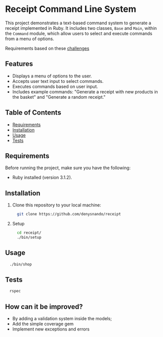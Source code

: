 # Receipt Command Line System

This project demonstrates a text-based command system to generate a receipt implemented in Ruby. It includes two classes, `Base` and `Main`, within the `Command` module, which allow users to select and execute commands from a menu of options.

Requirements based on these [challenges](https://gist.github.com/safplatform/792314da6b54346594432f30d5868f36)

## Features

- Displays a menu of options to the user.
- Accepts user text input to select commands.
- Executes commands based on user input.
- Includes example commands: "Generate a receipt with new products in the basket" and "Generate a random receipt."

## Table of Contents

- [Requirements](#requirements)
- [Installation](#installation)
- [Usage](#usage)
- [Tests](#Tests)

## Requirements

Before running the project, make sure you have the following:

- Ruby installed (version 3.1.2).

## Installation

1. Clone this repository to your local machine:

   ```bash
     git clone https://github.com/denysnando/receipt
   ```
2. Setup
   ```bash
     cd receipt/
     ./bin/setup
   ```

## Usage
  ```bash
    ./bin/shop
  ```

## Tests
  ```bash
    rspec
  ```

## How can it be improved?
- By adding a validation system inside the models;
- Add the simple coverage gem
- Implement new exceptions and errors
